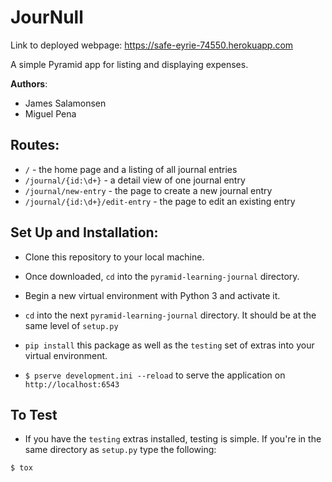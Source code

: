 # JourNull

Link to deployed webpage: https://safe-eyrie-74550.herokuapp.com

A simple Pyramid app for listing and displaying expenses.

**Authors**:

- James Salamonsen
- Miguel Pena

## Routes:

- `/` - the home page and a listing of all journal entries
- `/journal/{id:\d+}` - a detail view of one journal entry
- `/journal/new-entry` - the page to create a new journal entry
- `/journal/{id:\d+}/edit-entry` - the page to edit an existing entry

## Set Up and Installation:

- Clone this repository to your local machine.

- Once downloaded, `cd` into the `pyramid-learning-journal` directory.

- Begin a new virtual environment with Python 3 and activate it.

- `cd` into the next `pyramid-learning-journal` directory. It should be at the same level of `setup.py`

- `pip install` this package as well as the `testing` set of extras into your virtual environment.

- `$ pserve development.ini --reload` to serve the application on `http://localhost:6543`

## To Test

- If you have the `testing` extras installed, testing is simple. If you're in the same directory as `setup.py` type the following:

```
$ tox
```
